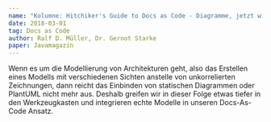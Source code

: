 ```yaml
---
name: "Kolumne: Hitchiker's Guide to Docs as Code - Diagramme, jetzt wird modelliert"
date: 2018-03-01
tag: Docs as Code
author: Ralf D. Müller, Dr. Gernot Starke
paper: Javamagazin
---
```

Wenn es um die Modellierung von Architekturen geht, also das Erstellen eines
Modells mit verschiedenen Sichten anstelle von unkorrelierten Zeichnungen,
dann reicht das Einbinden von statischen Diagrammen oder PlantUML nicht mehr aus.
Deshalb greifen wir in dieser Folge etwas tiefer in den Werkzeugkasten und
integrieren echte Modelle in unseren Docs-As-Code Ansatz.